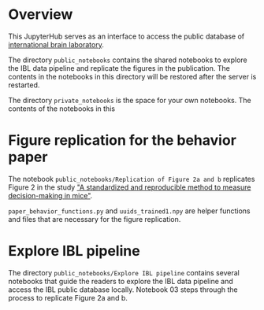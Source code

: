
# Overview

This JupyterHub serves as an interface to access the public database of [international brain laboratory](https://www.internationalbrainlab.com/). 

The directory `public_notebooks` contains the shared notebooks to explore the IBL data pipeline and replicate the figures in the publication. The contents in the notebooks in this directory will be restored after the server is restarted.

The directory `private_notebooks` is the space for your own notebooks. The contents of the notebooks in this 


# Figure replication for the behavior paper

The notebook `public_notebooks/Replication of Figure 2a and b` replicates Figure 2 in the study ["A standardized and reproducible method to measure decision-making in mice"](https://doi.org/10.1101/2020.01.17.909838). 

`paper_behavior_functions.py` and `uuids_trained1.npy` are helper functions and files that are necessary for the figure replication.



# Explore IBL pipeline

The directory `public_notebooks/Explore IBL pipeline` contains several notebooks that guide the readers to explore the IBL data pipeline and access the IBL public database locally. Notebook 03 steps through the process to replicate Figure 2a and b.
